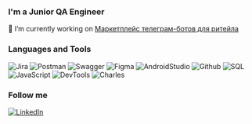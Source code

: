 ### I'm a Junior QA Engineer

🔭 I’m currently working on [Маркетплейс телеграм-ботов для ритейла](https://github.com/Marketplace-of-telegram-bots-for-retail)

### Languages and Tools

![Jira](https://img.shields.io/badge/Jira-black?style=for-the-badge&logo=jira
)
![Postman](https://img.shields.io/badge/Postman-black?style=for-the-badge&logo=postman
)
![Swagger](https://img.shields.io/badge/Swagger-black?style=for-the-badge&logo=swagger
)
![Figma](https://img.shields.io/badge/figma-black?style=for-the-badge&logo=figma
)
![AndroidStudio](https://img.shields.io/badge/androidstudio-black?style=for-the-badge&logo=androidstudio
)
![Github](https://img.shields.io/badge/github-black?style=for-the-badge&logo=github
)
![SQL](https://img.shields.io/badge/SQL-black?style=for-the-badge&logo=mysql
)
![JavaScript](https://img.shields.io/badge/javascript-black?style=for-the-badge&logo=javascript
)
![DevTools](https://img.shields.io/badge/devtools-black?style=for-the-badge&logo=devetools
)
![Charles](https://img.shields.io/badge/Charles-black?style=for-the-badge&logo=charles
)

### Follow me

[![LinkedIn](https://img.shields.io/badge/Linkedin-black?style=for-the-badge&logo=linkedin
)](https://www.linkedin.com/in/anna-khmelevskaya/)